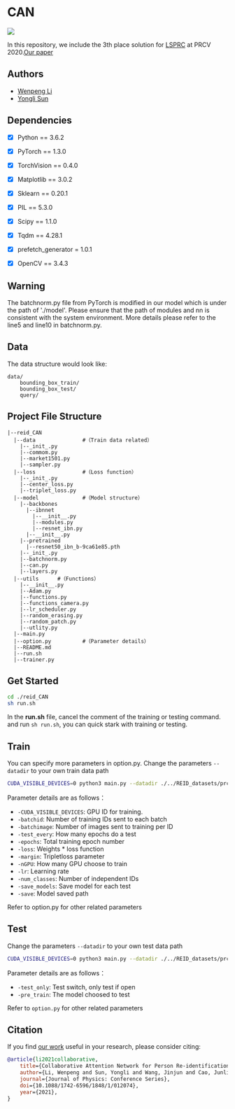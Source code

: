 # CAN

![](https://github.com/lwplw/reid_CAN/blob/main/can.png)

In this repository, we include the 3th place solution for [LSPRC](https://lsprc.github.io/) at PRCV 2020.[Our paper](https://iopscience.iop.org/article/10.1088/1742-6596/1848/1/012074)

## Authors
- [Wenpeng Li](https://blog.csdn.net/lwplwf)
- [Yongli Sun](https://github.com/yonger001)

## Dependencies

- [x] Python == 3.6.2
- [x] PyTorch == 1.3.0
- [x] TorchVision == 0.4.0
- [x] Matplotlib == 3.0.2
- [x] Sklearn == 0.20.1
- [x] PIL == 5.3.0
- [x] Scipy == 1.1.0
- [x] Tqdm == 4.28.1
- [x] prefetch_generator = 1.0.1
- [x] OpenCV == 3.4.3


## Warning
The batchnorm.py file from PyTorch is modified in our model which is under the path of './model'.
Please ensure that the path of modules and nn is consistent with the system environment. More details please refer to the line5 and line10 in batchnorm.py.


## Data
The data structure would look like:
```
data/
    bounding_box_train/
    bounding_box_test/
    query/
```

## Project File Structure
```
|--reid_CAN
  |--data               #（Train data related）
    |--_init_.py
    |--commom.py
    |--market1501.py
    |--sampler.py
  |--loss               #（Loss function）
    |--_init_.py
    |--center_loss.py
    |--triplet_loss.py
  |--model              #（Model structure）
    |--backbones
      |--ibnnet
        |--__init__.py
        |--modules.py
        |--resnet_ibn.py
      |--__init__.py
    |--pretrained
      |--resnet50_ibn_b-9ca61e85.pth
    |--_init_.py
    |--batchnorm.py
    |--can.py
    |--layers.py
  |--utils		#（Functions）
    |--__init__.py
    |--Adam.py
    |--functions.py
    |--functions_camera.py
    |--lr_scheduler.py
    |--random_erasing.py
    |--random_patch.py
    |--utlity.py
  |--main.py
  |--option.py          #（Parameter details）
  |--README.md
  |--run.sh
  |--trainer.py
```

## Get Started

```bash
cd ./reid_CAN
sh run.sh
```
In the **run.sh** file, cancel the comment of the training or testing command.
and  run `sh run.sh`, you can quick stark with training or testing.

## Train
You can specify more parameters in option.py.
Change the parameters `--datadir` to your own train data path

```bash
CUDA_VISIBLE_DEVICES=0 python3 main.py --datadir ./../REID_datasets/prcv2020_v2 --backbone_name resnet50_ibn_b --batchid 8 --batchimage 4 --batchtest 16 --test_every 10 --epochs 601 --loss 1*CrossEntropy_Loss+1*Triplet_Loss+0.0005*Center_Loss --margin 1.3 --nGPU 1 --lr 3.5e-4 --optimizer ADAM_GCC --reset --amsgrad --num_classes 1295 --height 384 --width 192 --save_models --save prcv2020_train_v2-can
```

Parameter details are as follows：
- `-CUDA_VISIBLE_DEVICES`:  GPU ID for training.
- `-batchid`: Number of training IDs sent to each batch
- `-batchimage`: Number of images sent to training per ID
- `-test_every`: How many epochs do a test
- `-epochs`: Total training epoch number
- `-loss`: Weights * loss function 
- `-margin`: Tripletloss parameter
- `-nGPU`: How many GPU choose to train
- `-lr`: Learning rate
- `-num_classes`: Number of independent IDs
- `-save_models`: Save model for each test
- `-save`: Model saved path

Refer to option.py for other related parameters

## Test
Change the parameters `--datadir` to your own test data path

```bash
CUDA_VISIBLE_DEVICES=0 python3 main.py --datadir ./../REID_datasets/prcv2020_v2 --backbone_name resnet50_ibn_a --margin 1.3 --nGPU 1 --test_only --resume 0 --pre_train model_best.pt --batchtest 16 --num_classes 1295 --height 384 --width 192 --save test-prcv2020_v2_can
```

Parameter details are as follows：
- `-test_only`: Test switch, only test if open
- `-pre_train`: The model choosed to test

Refer to `option.py` for other related parameters


## Citation
If you find [our work](https://iopscience.iop.org/article/10.1088/1742-6596/1848/1/012074) useful in your research, please consider citing:
````bibtex
@article{li2021collaborative,
    title={Collaborative Attention Network for Person Re-identification},
    author={Li, Wenpeng and Sun, Yongli and Wang, Jinjun and Cao, Junliang and Xu, Han and Yang, Xiangru and Sun, Guangze and Ma, Yangyang and Long, Yilin},
    journal={Journal of Physics: Conference Series},
    doi={10.1088/1742-6596/1848/1/012074},
    year={2021},
}
````
